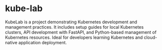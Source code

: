 # kube-lab
KubeLab is a project demonstrating Kubernetes development and management practices. It includes setup guides for local Kubernetes clusters, API development with FastAPI, and Python-based management of Kubernetes resources. Ideal for developers learning Kubernetes and cloud-native application deployment.
